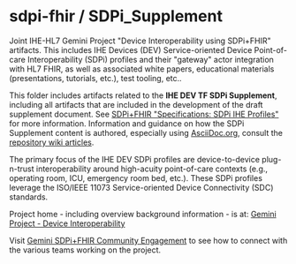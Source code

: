 # sdpi-fhir / SDPi_Supplement
Joint IHE-HL7 Gemini Project "Device Interoperability using SDPi+FHIR" artifacts.  This includes IHE Devices (DEV) Service-oriented Device Point-of-care Interoperability (SDPi) profiles and their "gateway" actor integration with HL7 FHIR, as well as associated white papers, educational materials (presentations, tutorials, etc.), test tooling, etc..  

This folder includes artifacts related to the **IHE DEV TF SDPi Supplement**, including all artifacts that are included in the development of the draft supplement document.  See [SDPi+FHIR "Specifications:  SDPi IHE Profiles"](hhttps://confluence.hl7.org/display/GP/Specifications%3A++SDPi+IHE+ProfilesR) for more information.  Information and guidance on how the SDPi Supplement content is authored, especially using [AsciiDoc.org](https://asciidoc.org/), consult the [repository wiki articles](https://github.com/IHE/sdpi-fhir/wiki).

The primary focus of the IHE DEV SDPi profiles are device-to-device plug-n-trust interoperability around high-acuity point-of-care contexts (e.g., operating room, ICU, emergency room bed, etc.).  These SDPi profiles leverage the ISO/IEEE 11073 Service-oriented Device Connectivity (SDC) standards. 

 Project home - including overview background information - is at: [Gemini Project - Device Interoperability](https://confluence.hl7.org/pages/viewpage.action?pageId=66926431) 

Visit [Gemini SDPi+FHIR Community Engagement](https://confluence.hl7.org/display/GP/Community+Engagement) to see how to connect with the various teams working on the project.
